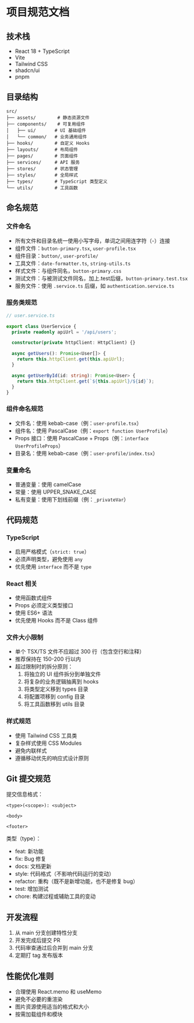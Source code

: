 # 项目规范文档

## 技术栈
- React 18 + TypeScript
- Vite
- Tailwind CSS
- shadcn/ui
- pnpm

## 目录结构
```
src/
├── assets/        # 静态资源文件
├── components/    # 可复用组件
│   ├── ui/       # UI 基础组件
│   └── common/   # 业务通用组件
├── hooks/        # 自定义 Hooks
├── layouts/      # 布局组件
├── pages/        # 页面组件
├── services/     # API 服务
├── stores/       # 状态管理
├── styles/       # 全局样式
├── types/        # TypeScript 类型定义
└── utils/        # 工具函数
```

## 命名规范

### 文件命名
- 所有文件和目录名统一使用小写字母，单词之间用连字符（-）连接
- 组件文件：`button-primary.tsx`, `user-profile.tsx`
- 组件目录：`button/`, `user-profile/`
- 工具文件：`date-formatter.ts`, `string-utils.ts`
- 样式文件：与组件同名，`button-primary.css`
- 测试文件：与被测试文件同名，加上.test后缀，`button-primary.test.tsx`
- 服务文件：使用 `.service.ts` 后缀，如 `authentication.service.ts`

### 服务类规范
```typescript
// user.service.ts

export class UserService {
  private readonly apiUrl = '/api/users';

  constructor(private httpClient: HttpClient) {}

  async getUsers(): Promise<User[]> {
    return this.httpClient.get(this.apiUrl);
  }

  async getUserById(id: string): Promise<User> {
    return this.httpClient.get(`${this.apiUrl}/${id}`);
  }
}
```

### 组件命名规范
- 文件名：使用 kebab-case（例：`user-profile.tsx`）
- 组件名：使用 PascalCase（例：`export function UserProfile`）
- Props 接口：使用 PascalCase + Props（例：`interface UserProfileProps`）
- 目录名：使用 kebab-case（例：`user-profile/index.tsx`）

### 变量命名
- 普通变量：使用 camelCase
- 常量：使用 UPPER_SNAKE_CASE
- 私有变量：使用下划线前缀（例：`_privateVar`）

## 代码规范

### TypeScript
- 启用严格模式（`strict: true`）
- 必须声明类型，避免使用 `any`
- 优先使用 `interface` 而不是 `type`

### React 相关
- 使用函数式组件
- Props 必须定义类型接口
- 使用 ES6+ 语法
- 优先使用 Hooks 而不是 Class 组件

### 文件大小限制
- 单个 TSX/TS 文件不应超过 300 行（包含空行和注释）
- 推荐保持在 150-200 行以内
- 超过限制时的拆分原则：
  1. 将独立的 UI 组件拆分到单独文件
  2. 将复杂的业务逻辑抽离到 hooks
  3. 将类型定义移到 types 目录
  4. 将配置项移到 config 目录
  5. 将工具函数移到 utils 目录

### 样式规范
- 使用 Tailwind CSS 工具类
- 复杂样式使用 CSS Modules
- 避免内联样式
- 遵循移动优先的响应式设计原则

## Git 提交规范

提交信息格式：
```
<type>(<scope>): <subject>

<body>

<footer>
```

类型（type）：
- feat: 新功能
- fix: Bug 修复
- docs: 文档更新
- style: 代码格式（不影响代码运行的变动）
- refactor: 重构（既不是新增功能，也不是修复 bug）
- test: 增加测试
- chore: 构建过程或辅助工具的变动

## 开发流程
1. 从 main 分支创建特性分支
2. 开发完成后提交 PR
3. 代码审查通过后合并到 main 分支
4. 定期打 tag 发布版本

## 性能优化准则
- 合理使用 React.memo 和 useMemo
- 避免不必要的重渲染
- 图片资源使用适当的格式和大小
- 按需加载组件和模块 